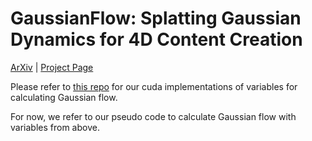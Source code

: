 # GaussianFlow: Splatting Gaussian Dynamics for 4D Content Creation
[ArXiv](https://arxiv.org/pdf/2403.12365.pdf) | [Project Page](https://zerg-overmind.github.io/GaussianFlow.github.io/)

Please refer to [this repo](https://github.com/Zerg-Overmind/diff-gaussian-rasterization) for our cuda implementations of variables for calculating Gaussian flow.

For now, we refer to our pseudo code to calculate Gaussian flow with variables from above. 
